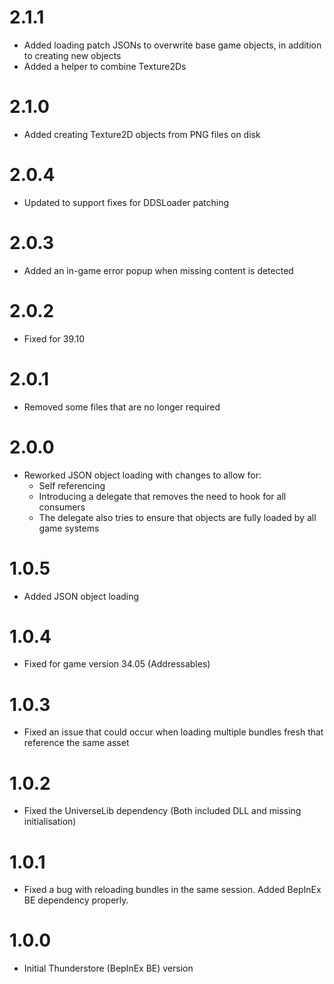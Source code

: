 # 2.1.1

* Added loading patch JSONs to overwrite base game objects, in addition to creating new objects
* Added a helper to combine Texture2Ds

# 2.1.0

* Added creating Texture2D objects from PNG files on disk

# 2.0.4

* Updated to support fixes for DDSLoader patching

# 2.0.3

* Added an in-game error popup when missing content is detected

# 2.0.2

* Fixed for 39.10

# 2.0.1

* Removed some files that are no longer required

# 2.0.0

* Reworked JSON object loading with changes to allow for:
  * Self referencing
  * Introducing a delegate that removes the need to hook for all consumers
  * The delegate also tries to ensure that objects are fully loaded by all game systems

# 1.0.5

* Added JSON object loading

# 1.0.4

* Fixed for game version 34.05 (Addressables)

# 1.0.3

* Fixed an issue that could occur when loading multiple bundles fresh that reference the same asset

# 1.0.2

* Fixed the UniverseLib dependency (Both included DLL and missing initialisation)

# 1.0.1

* Fixed a bug with reloading bundles in the same session. Added BepInEx BE dependency properly.

# 1.0.0

* Initial Thunderstore (BepInEx BE) version
